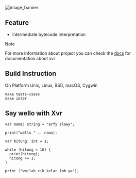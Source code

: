![image_banner](.github/images/banner_xvr.png)

## Feature

- intermediate bytecode interpretation

> [!NOTE]
> For more information about project you can check the [docs](docs) for documentation about xvr

## Build Instruction

On Platform Unix, Linux, BSD, macOS, Cygwin

```
make tests-cases
make inter
```

## Say wello with Xvr
```
var nama: string = "arfy slowy";

print("wello " .. nama);
```

```
var hitung: int = 1;

while (hitung < 10) {
  print(hitung);
  hitung += 1;
}

print ("woilah cik kelar loh ya");
```
